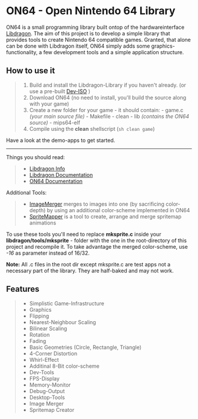 
ON64 - Open Nintendo 64 Library
===================

ON64 is a small programming library built ontop of the hardwareinterface [Libdragon](https://github.com/DragonMinded/libdragon).
The aim of this project is to develop a simple library that provides tools to create Nintendo 64 compatible games. Granted, that alone can be done with Libdragon itself, ON64 simply adds some graphics-functionality, a few development tools and a simple application structure.

How to use it
-------------
> 1. Build and install the Libdragon-Library if you haven't already.
> (or use a pre-built [Dev-ISO](https://www.neoflash.com/forum/index.php?topic=7444.0) )
> 2. Download ON64 (no need to install, you'll build the source along with your game)
> 3. Create a new folder for your game - it should contain:
> -<i class="icon-file"></i> game.c *(your main source file)*
> -<i class="icon-file"></i> Makefile
> -<i class="icon-file"></i> clean
> -<i class="icon-folder-open"></i> lib *(contains the ON64 source)*
> -<i class="icon-folder-open"></i> mips64-elf
> 4.  Compile using the <i class="icon-cog"></i>**clean** shellscript (```sh clean game```)

Have a look at the demo-apps to get started.

---

Things you should read:
> - [Libdragon Info](https://dragonminded.com/n64dev/)
> - [Libdragon Documentation](https://dragonminded.com/n64dev/libdragon/doxygen/group__libdragon.html)
> - [ON64 Documentation](http://does-not-exist-yet)

Additional Tools:
> - [ImageMerger](https://github.com/TheRDavid/ImageMerge) merges to images into one (by sacrificing color-depth) by using an additional color-scheme implemented in ON64
> - [SpriteMapper](https://github.com/TheRDavid/Spritemapper) is a tool to create, arrange and merge spritemap animations

To use these tools you'll need to replace <i class="icon-file"></i>**mksprite.c** inside your <i class="icon-folder-open"></i>**libdragon/tools/mksprite** - folder with the one in the root-directory of this project and recompile it. To take advantage the merged color-scheme, use *-16* as parameter instead of 16/32.

**Note:** All .c files in the root dir except mksprite.c are test apps not a necessary part of the library. They are half-baked and may not work.


Features
-----
> - Simplistic Game-Infrastructure
> - Graphics
>  - Flipping
>  - Nearest-Neighbour Scaling
>  - Bilinear Scaling
>  - Rotation
>  - Fading
>  - Basic Geometries (Circle, Rectangle, Triangle)
>  - 4-Corner Distortion
>  - Whirl-Effect
>  - Additinal 8-Bit color-scheme
> - Dev-Tools
>  - FPS-Display
>  - Memory-Monitor
>  - Debug-Output
> - Desktop-Tools
>  - Image Merger
>  - Spritemap Creator

